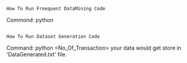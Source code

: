 

																				How To Run Freequent DataMining Code


Commond: python <DatafileName> <MinSupport>


																				How To Run Dataset Generation Code
																				
Command: python <No_Of_Transaction> <MaxFreqItemSize> <TotalItems> <AvgWidth>
your data would get store in 'DataGenerated.txt' file.
